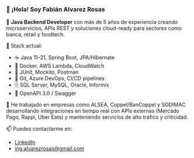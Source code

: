 ### 👋 ¡Hola! Soy Fabián Alvarez Rosas

🧠 **Java Backend Developer** con más de 5 años de experiencia creando microservicios, APIs REST y soluciones cloud-ready para sectores como banca, retail y foodtech.

🚀 Stack actual:
- ☕ Java 11–21, Spring Boot, JPA/Hibernate
- 🐳 Docker, AWS Lambda, CloudWatch
- 🧪 JUnit, Mockito, Postman
- 🧰 Git, Azure DevOps, CI/CD pipelines
- 🗄️ SQL Server, MySQL, Oracle, Informix
- 📄 OpenAPI 3.0 / Swagger

💼 He trabajado en empresas como ALSEA, Coppel/BanCoppel y SODIMAC desarrollando integraciones en tiempo real con APIs externas (Mercado Pago, Rappi, Uber Eats) y manteniendo servicios de alto tráfico y criticidad.

📫 Puedes contactarme en:
- [LinkedIn](https://www.linkedin.com/in/alvarezrosas/)
- ing.alvarezrosas@gmail.com
